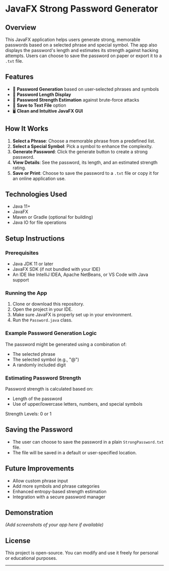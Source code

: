 # JavaFX Strong Password Generator

## Overview

This JavaFX application helps users generate strong, memorable passwords based on a selected phrase and special symbol. The app also displays the password's length and estimates its strength against hacking attempts. Users can choose to save the password on paper or export it to a `.txt` file.

## Features

- 🔐 **Password Generation** based on user-selected phrases and symbols
- 📏 **Password Length Display**
- 🧠 **Password Strength Estimation** against brute-force attacks
- 💾 **Save to Text File** option
- 🖥️ **Clean and Intuitive JavaFX GUI**

## How It Works

1. **Select a Phrase**: Choose a memorable phrase from a predefined list.
2. **Select a Special Symbol**: Pick a symbol to enhance the complexity.
3. **Generate Password**: Click the generate button to create a strong password.
4. **View Details**: See the password, its length, and an estimated strength rating.
5. **Save or Print**: Choose to save the password to a `.txt` file or copy it for an online application use.

## Technologies Used

- Java 11+
- JavaFX
- Maven or Gradle (optional for building)
- Java IO for file operations

## Setup Instructions

### Prerequisites

- Java JDK 11 or later
- JavaFX SDK (if not bundled with your IDE)
- An IDE like IntelliJ IDEA, Apache NetBeans, or VS Code with Java support

### Running the App

1. Clone or download this repository.
2. Open the project in your IDE.
3. Make sure JavaFX is properly set up in your environment.
4. Run the `Password.java` class.

### Example Password Generation Logic

The password might be generated using a combination of:
- The selected phrase
- The selected symbol (e.g., "@")
- A randomly included digit

### Estimating Password Strength

Password strength is calculated based on:
- Length of the password
- Use of upper/lowercase letters, numbers, and special symbols

Strength Levels: 0 or 1

## Saving the Password

- The user can choose to save the password in a plain `StrongPassword.txt` file.
- The file will be saved in a default or user-specified location.

## Future Improvements

- Allow custom phrase input
- Add more symbols and phrase categories
- Enhanced entropy-based strength estimation
- Integration with a secure password manager

## Demonstration

*(Add screenshots of your app here if available)*

## License

This project is open-source. You can modify and use it freely for personal or educational purposes.

---
